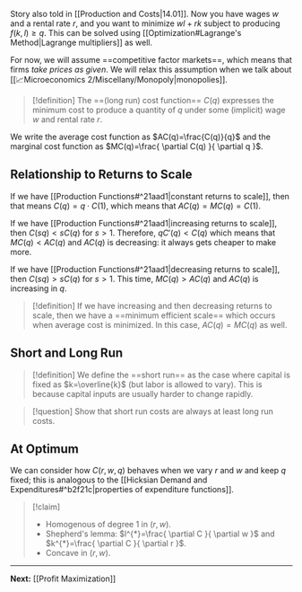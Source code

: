 Story also told in [[Production and Costs|14.01]]. Now you have wages $w$ and a rental rate $r$, and you want to minimize $wl+rk$ subject to producing $f(k,l)\geq q$. This can be solved using [[Optimization#Lagrange's Method|Lagrange multipliers]] as well.

For now, we will assume ==competitive factor markets==, which means that firms *take prices as given*. We will relax this assumption when we talk about [[📈Microeconomics 2/Miscellany/Monopoly|monopolies]].

> [!definition]
> The ==(long run) cost function== $C(q)$ expresses the minimum cost to produce a quantity of $q$ under some (implicit) wage $w$ and rental rate $r$.

We write the average cost function as $AC(q)=\frac{C(q)}{q}$ and the marginal cost function as $MC(q)=\frac{ \partial C(q) }{ \partial q }$.

## Relationship to Returns to Scale

If we have [[Production Functions#^21aad1|constant returns to scale]], then that means $C(q)=q\cdot C(1)$, which means that $AC(q)=MC(q)=C(1)$. 

If we have [[Production Functions#^21aad1|increasing returns to scale]], then $C(sq) < sC(q)$ for $s>1$. Therefore, $qC'(q)<C(q)$ which means that $MC(q)<AC(q)$ and $AC(q)$ is decreasing: it always gets cheaper to make more.

If we have [[Production Functions#^21aad1|decreasing returns to scale]], then $C(sq)>sC(q)$ for $s>1$. This time, $MC(q)>AC(q)$ and $AC(q)$ is increasing in $q$.

> [!definition]
> If we have increasing and then decreasing returns to scale, then we have a ==minimum efficient scale== which occurs when average cost is minimized. In this case, $AC(q)=MC(q)$ as well.

## Short and Long Run

> [!definition]
> We define the ==short run== as the case where capital is fixed as $k=\overline{k}$ (but labor is allowed to vary). This is because capital inputs are usually harder to change rapidly.

> [!question]
> Show that short run costs are always at least long run costs.

## At Optimum

We can consider how $C(r,w,q)$ behaves when we vary $r$ and $w$ and keep $q$ fixed; this is analogous to the [[Hicksian Demand and Expenditures#^b2f21c|properties of expenditure functions]].

> [!claim]
> * Homogenous of degree $1$ in $(r,w)$.
> * Shepherd's lemma: $l^{*}=\frac{ \partial C }{ \partial w }$ and $k^{*}=\frac{ \partial C }{ \partial r }$.
> * Concave in $(r,w)$.

---

**Next:** [[Profit Maximization]]